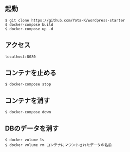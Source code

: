## 起動
`$ git clone https://github.com/Yota-K/wordpress-starter`  
`$ docker-compose build`  
`$ docker-compose up -d`

## アクセス
`localhost:8080`

## コンテナを止める
`$ docker-compose stop`

## コンテナを消す
`$ docker-compose down`

## DBのデータを消す
`$ docker volume ls`   
`$ docker volume rm コンテナにマウントされたデータの名前`
